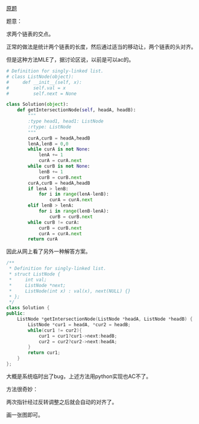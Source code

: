 [原题](https://leetcode.com/problems/intersection-of-two-linked-lists/)

题意：

求两个链表的交点。

正常的做法是统计两个链表的长度，然后通过适当的移动让，两个链表的头对齐。

但是这种方法MLE了，据讨论区说，以前是可以ac的。

```Python
# Definition for singly-linked list.
# class ListNode(object):
#     def __init__(self, x):
#         self.val = x
#         self.next = None

class Solution(object):
    def getIntersectionNode(self, headA, headB):
        """
        :type head1, head1: ListNode
        :rtype: ListNode
        """
        curA,curB = headA,headB
        lenA,lenB = 0,0
        while curA is not None:
            lenA += 1
            curA = curA.next
        while curB is not None:
            lenB += 1
            curB = curB.next
        curA,curB = headA,headB
        if lenA > lenB:
            for i in range(lenA-lenB):
                curA = curA.next
        elif lenB > lenA:
            for i in range(lenB-lenA):
                curB = curB.next
        while curB != curA:
            curB = curB.next
            curA = curA.next
        return curA
```


因此从网上看了另外一种解答方案。

```C++
/**
 * Definition for singly-linked list.
 * struct ListNode {
 *     int val;
 *     ListNode *next;
 *     ListNode(int x) : val(x), next(NULL) {}
 * };
 */
class Solution {
public:
    ListNode *getIntersectionNode(ListNode *headA, ListNode *headB) {
        ListNode *cur1 = headA, *cur2 = headB;
        while(cur1 != cur2){
            cur1 = cur1?cur1->next:headB;
            cur2 = cur2?cur2->next:headA;
        }
        return cur1;
    }
};
```

大概是系统临时出了bug，上述方法用python实现也AC不了。

方法很奇妙：

两次指针经过反转调整之后就会自动的对齐了。

画一张图即可。


